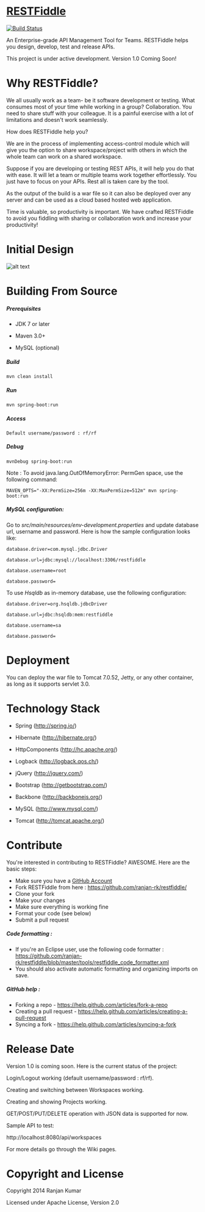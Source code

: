 [RESTFiddle](http://www.restfiddle.com/)
==========

[![Build Status](https://travis-ci.org/ranjan-rk/restfiddle.svg?branch=master)](https://travis-ci.org/ranjan-rk/restfiddle)

An Enterprise-grade API Management Tool for Teams. RESTFiddle helps you design, develop, test and release APIs.

This project is under active development. Version 1.0 Coming Soon!

Why RESTFiddle?
==========

We all usually work as a team- be it software development or testing. What consumes most of your time while working in a group? Collaboration. You need to share stuff with your colleague. It is a painful exercise with a lot of limitations and doesn't work seamlessly.

How does RESTFiddle help you? 

We are in the process of implementing access-control module which will give you the option to share workspace/project with others in which the whole team can work on a shared workspace.

Suppose if you are developing or testing REST APIs, it will help you do that with ease. It will let a team or multiple teams work together effortlessly. You just have to focus on your APIs. Rest all is taken care by the tool.

As the output of the build is a war file so it can also be deployed over any server and can be used as a cloud based hosted web application.


Time is valuable, so productivity is important. We have crafted RESTFiddle to avoid you fiddling with sharing or collaboration work and increase your productivity!

Initial Design
==========

![alt text](https://raw.githubusercontent.com/ranjan-rk/restfiddle/gh-pages/images/rf_screenshot2.jpg "Initial Design")


Building From Source
==========

##### Prerequisites

* JDK 7 or later

* Maven 3.0+

* MySQL (optional)

##### Build

```
mvn clean install
```

##### Run

```
mvn spring-boot:run
```

##### Access

```
Default username/password : rf/rf
```

##### Debug

```
mvnDebug spring-boot:run
```

Note : To avoid java.lang.OutOfMemoryError: PermGen space, use the following command:

```
MAVEN_OPTS="-XX:PermSize=256m -XX:MaxPermSize=512m" mvn spring-boot:run 
```

##### MySQL configuration:

Go to *src/main/resources/env-development.properties* and update database url, username and password. Here is how the sample configuration looks like:

```
database.driver=com.mysql.jdbc.Driver

database.url=jdbc:mysql://localhost:3306/restfiddle

database.username=root

database.password=
```

To use *Hsqldb* as in-memory database, use the following configuration:

```
database.driver=org.hsqldb.jdbcDriver

database.url=jdbc:hsqldb:mem:restfiddle

database.username=sa

database.password=
```

Deployment
==========

You can deploy the war file to Tomcat 7.0.52, Jetty, or any other container, as long as it supports servlet 3.0.


Technology Stack
==========

* Spring (http://spring.io/)

* Hibernate (http://hibernate.org/)

* HttpComponents (http://hc.apache.org/)

* Logback (http://logback.qos.ch/)

* jQuery (http://jquery.com/)

* Bootstrap (http://getbootstrap.com/)

* Backbone (http://backbonejs.org/)

* MySQL (http://www.mysql.com/)

* Tomcat (http://tomcat.apache.org/)


Contribute
==========

You're interested in contributing to RESTFiddle? AWESOME. Here are the basic steps:

- Make sure you have a [GitHub Account](https://github.com/signup/free)
- Fork RESTFiddle from here : https://github.com/ranjan-rk/restfiddle/
- Clone your fork  
- Make your changes
- Make sure everything is working fine
- Format your code (see below)
- Submit a pull request

##### Code formatting :

- If you're an Eclipse user, use the following code formatter : https://github.com/ranjan-rk/restfiddle/blob/master/tools/restfiddle_code_formatter.xml
- You should also activate automatic formatting and organizing imports on save.

##### GitHub help : 

- Forking a repo - https://help.github.com/articles/fork-a-repo
- Creating a pull request - https://help.github.com/articles/creating-a-pull-request
- Syncing a fork - https://help.github.com/articles/syncing-a-fork
 
Release Date
==========

Version 1.0 is coming soon. Here is the current status of the project:

Login/Logout working (default username/password : rf/rf).

Creating and switching between Workspaces working.

Creating and showing Projects working.

GET/POST/PUT/DELETE operation with JSON data is supported for now.

Sample API to test:

http://localhost:8080/api/workspaces

For more details go through the Wiki pages.

Copyright and License
==========

Copyright 2014 Ranjan Kumar

Licensed under Apache License, Version 2.0
